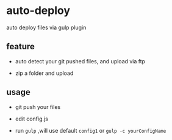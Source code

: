 # auto-deploy
auto deploy files via gulp plugin

## feature

* auto detect your git pushed files, and upload via ftp

* zip a folder and upload

## usage

* git push your files

* edit config.js

* run `gulp` ,will use default `config1` or `gulp -c yourConfigName`

